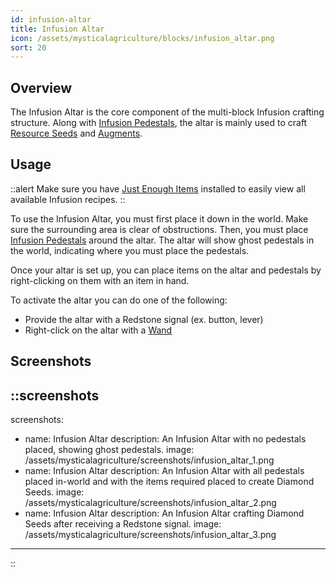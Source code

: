 ```yaml
---
id: infusion-altar
title: Infusion Altar
icon: /assets/mysticalagriculture/blocks/infusion_altar.png
sort: 20
---
```


## Overview

The Infusion Altar is the core component of the multi-block Infusion crafting structure. Along with [Infusion Pedestals](infusion-pedestal.md), the altar is mainly used to craft [Resource Seeds](../items/resource-seeds.md) and [Augments](../items/augments.md).

## Usage

::alert
  Make sure you have <a href="https://www.curseforge.com/minecraft/mc-mods/jei">Just Enough Items</a> installed to easily view all available Infusion recipes.
::

To use the Infusion Altar, you must first place it down in the world. Make sure the surrounding area is clear of obstructions. Then, you must place [Infusion Pedestals](infusion-pedestal.md) around the altar. The altar will show ghost pedestals in the world, indicating where you must place the pedestals.

Once your altar is set up, you can place items on the altar and pedestals by right-clicking on them with an item in hand.

To activate the altar you can do one of the following:
- Provide the altar with a Redstone signal (ex. button, lever)
- Right-click on the altar with a [Wand](../items/wand.md)

## Screenshots

::screenshots
---
screenshots:
  - name: Infusion Altar
    description: An Infusion Altar with no pedestals placed, showing ghost pedestals.
    image: /assets/mysticalagriculture/screenshots/infusion_altar_1.png
  - name: Infusion Altar
    description: An Infusion Altar with all pedestals placed in-world and with the items required placed to create Diamond Seeds.
    image: /assets/mysticalagriculture/screenshots/infusion_altar_2.png
  - name: Infusion Altar
    description: An Infusion Altar crafting Diamond Seeds after receiving a Redstone signal.
    image: /assets/mysticalagriculture/screenshots/infusion_altar_3.png
---
::
